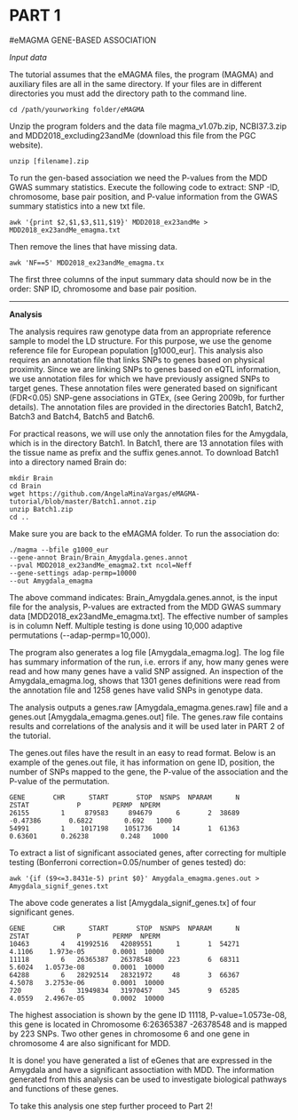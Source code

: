 # PART 1  
#eMAGMA GENE-BASED ASSOCIATION


*Input data*

The tutorial assumes that the eMAGMA files, the program (MAGMA) and auxiliary files are all in the same directory. If your files are in different directories you must add the directory path to the command line.

    cd /path/yourworking folder/eMAGMA


Unzip the program folders and the data file magma_v1.07b.zip, NCBI37.3.zip and MDD2018_excluding23andMe (download this file from the PGC website).
    
    unzip [filename].zip 


To run the gen-based association we need the P-values from the MDD GWAS summary statistics. Execute the following code to extract: SNP -ID, chromosome, base pair position, and P-value information from the GWAS summary statistics into a new txt file. 
 

    awk '{print $2,$1,$3,$11,$19}' MDD2018_ex23andMe > MDD2018_ex23andMe_emagma.txt
    
Then remove the lines that have missing data. 
    
    awk 'NF==5' MDD2018_ex23andMe_emagma.tx

The first three columns of the input summary data should now be in the order: SNP ID, chromosome and base pair position. 


**************************************************************************************************


**Analysis**


The analysis requires raw genotype data from an appropriate reference sample to model the LD structure. For this purpose, we use the genome reference file for European population [g1000_eur]. This analysis also requires an annotation file that links SNPs to genes based on physical proximity. Since we are linking SNPs to genes based on eQTL information, we use annotation files for which we have previously assigned SNPs to target genes. These annotation files were generated based on significant (FDR<0.05) SNP-gene associations in GTEx, (see Gering 2009b, for further details). The annotation files are provided in the directories Batch1, Batch2, Batch3 and Batch4, Batch5 and Batch6. 

For practical reasons, we will use only the annotation files for the Amygdala, which is in the directory Batch1. In Batch1, there are 13 annotation files with the tissue name as prefix and the suffix genes.annot. To download Batch1 into a directory named Brain do:


    mkdir Brain 
    cd Brain 
    wget https://github.com/AngelaMinaVargas/eMAGMA-tutorial/blob/master/Batch1.annot.zip
    unzip Batch1.zip
    cd ..

Make sure you are back to the eMAGMA folder. To run the association do:

    ./magma --bfile g1000_eur 
    --gene-annot Brain/Brain_Amygdala.genes.annot 
    --pval MDD2018_ex23andMe_emagma2.txt ncol=Neff 
    --gene-settings adap-permp=10000 
    --out Amygdala_emagma      
     

The above command indicates: Brain_Amygdala.genes.annot, is the input file for the analysis,  P-values are extracted from the MDD GWAS summary data [MDD2018_ex23andMe_emagma.txt]. The effective number of samples is in column Neff. Multiple testing is done using 10,000 adaptive permutations (--adap-permp=10,000).

The program also generates a log file [Amygdala_emagma.log]. The log file has summary information of the run, i.e. errors if any, how many genes were read and how many genes have a valid SNP assigned. An inspection of the Amygdala_emagma.log, shows that 1301 genes definitions were read from the annotation file and 1258 genes have valid SNPs in genotype data.

The analysis outputs a genes.raw [Amygdala_emagma.genes.raw] file and a genes.out [Amygdala_emagma.genes.out] file. 
The genes.raw file contains results and correlations of the analysis and it will be used later in PART 2 of the tutorial.

The genes.out files have the result in an easy to read format. Below is an example of the genes.out file, it has information on gene ID, position, the number of SNPs mapped to the gene, the P-value of the association and the P-value of the permutation.

    GENE       CHR      START       STOP  NSNPS  NPARAM      N        ZSTAT            P        PERMP  NPERM
    26155        1     879583     894679      6       2  38689     -0.47386       0.6822        0.692   1000
    54991        1    1017198    1051736     14       1  61363      0.63601      0.26238        0.248   1000



To extract a list of significant associated genes, after correcting for multiple testing (Bonferroni correction=0.05/number of genes tested) do:


    awk '{if ($9<=3.8431e-5) print $0}' Amygdala_emagma.genes.out > Amygdala_signif_genes.txt
    

The above code generates a list [Amygdala_signif_genes.tx] of four significant genes. 

    GENE       CHR      START       STOP  NSNPS  NPARAM      N        ZSTAT            P        PERMP  NPERM
    10463        4   41992516   42089551      1       1  54271       4.1106    1.973e-05       0.0001  10000
    11118        6   26365387   26378548    223       6  68311       5.6024   1.0573e-08       0.0001  10000
    64288        6   28292514   28321972     48       3  66367       4.5078   3.2753e-06       0.0001  10000
    720          6   31949834   31970457    345       9  65285       4.0559   2.4967e-05       0.0002  10000
    
The highest association is shown by the gene ID 11118, P-value=1.0573e-08, this gene is located in Chromosome 6:26365387 -26378548 and is mapped by 223 SNPs.  Two other genes in chromosome 6 and one gene in chromosome 4 are also significant for MDD.

It is done! you have generated a list of eGenes that are expressed in the Amygdala and have a significant assoctiation with MDD. The information generated from this analysis can be used to investigate biological pathways and functions of these genes. 

To take this analysis one step further proceed to Part 2!

